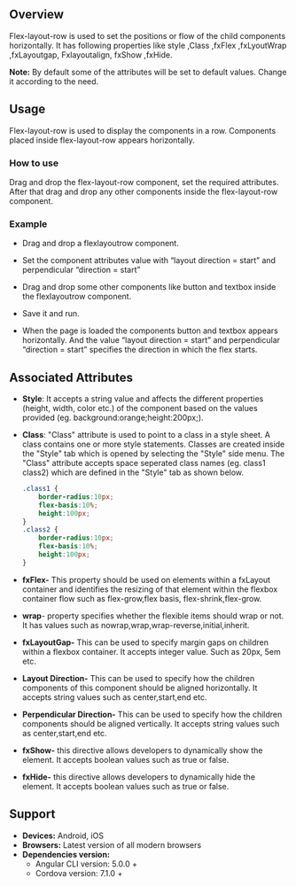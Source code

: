 


## Overview
Flex-layout-row is used to set the positions or flow of the child components horizontally. It has following properties like style ,Class ,fxFlex ,fxLyoutWrap ,fxLayoutgap, Fxlayoutalign, fxShow ,fxHide.

**Note:** By default some of the attributes will be set to default values. Change it according to the need.

## Usage
Flex-layout-row is used to display the components in a row. Components placed inside flex-layout-row appears horizontally.

### How to use
Drag and drop the flex-layout-row component, set the required attributes. After that drag and drop any other components inside the flex-layout-row component.

### Example 
- Drag and drop a flexlayoutrow component.

- Set the component attributes value with “layout direction = start” and perpendicular “direction = start”

- Drag and drop some other components like button and textbox inside the flexlayoutrow component.

- Save it and run.

- When the page is loaded the components button and textbox appears horizontally. And the value “layout direction = start” and perpendicular “direction = start” specifies the direction in which the flex starts.

## Associated Attributes 
- **Style**: It accepts a string value and affects the different properties (height, width, color etc.) of the component based on the values provided (eg. background:orange;height:200px;).

- **Class**: "Class" attribute is used to point to a class in a style sheet. A class contains one or more style statements. Classes are created inside the "Style" tab which is opened by selecting the "Style" side menu. The "Class" attribute accepts space seperated class names (eg. class1 class2) which are defined in the "Style" tab as shown below.
    ```css
    .class1 {
        border-radius:10px;
        flex-basis:10%;
        height:100px;
    }
    .class2 {
        border-radius:10px;
        flex-basis:10%;
        height:100px;
    }
    
    ```

- **fxFlex-** This property should be used on elements within a fxLayout container and identifies the resizing of that element within the flexbox container flow such as flex-grow,flex basis, flex-shrink,flex-grow.
- **wrap**- property specifies whether the flexible items should wrap or not. It has values such as nowrap,wrap,wrap-reverse,initial,inherit.
- **fxLayoutGap-** This can be used to specify margin gaps on children within a flexbox container. It accepts integer value. Such as 20px, 5em etc.
- **Layout Direction-** This can be used to specify how the children components of this component should be aligned horizontally. It accepts string values such as center,start,end etc.
- **Perpendicular  Direction-** This can be used to specify how the children components should be aligned vertically. It accepts string values such as center,start,end etc.
- **fxShow-** this directive allows developers to dynamically show the element. It accepts boolean values such as true or false.
- **fxHide-** this directive allows developers to dynamically hide the element. It accepts boolean values such as true or false.
## Support
- **Devices:** Android, iOS
- **Browsers:**  Latest version of all modern browsers
- **Dependencies version:** 
    - Angular CLI version: 5.0.0 + 
    - Cordova version: 7.1.0 + 

